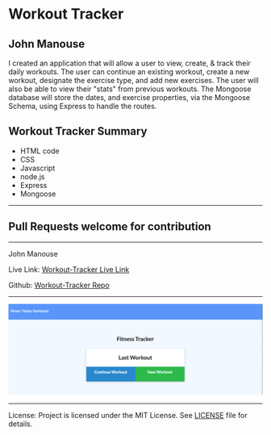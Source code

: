 <h1>Workout Tracker</h1>
<h2>John Manouse</h2>
<p>I created an application that will allow a user to view, create, & track their daily workouts. The user can continue an existing workout, create a new workout, designate the exercise type, and add new exercises. The user will also be able to view their "stats" from previous workouts. The Mongoose database will store the dates, and exercise properties, via the Mongoose Schema, using Express to handle the routes.</p>
<p>
</p>
 
<h2>Workout Tracker Summary</h2>
<ul>
    <li>HTML code</li>
    <li>CSS</li>
    <li>Javascript</li>
    <li>node.js</li>
    <li>Express</li>
    <li>Mongoose</li>
</ul>
<hr>
<h2>Pull Requests welcome for contribution</h2>
<hr>
<p>John Manouse</p>
<p>Live Link: <a href="https://mirageg4.github.io/Workout-Tracker/"
>Workout-Tracker Live Link</a></p>
<p>Github: <a href="https://github.com/Mirageg4/Workout-Tracker">Workout-Tracker Repo</a></p>

<hr>
<img src ="./public/Screenshot-WT.png"/>
<hr>              
<p>License: Project is licensed under the MIT License. 
See <a href ="LICENSE.md">LICENSE</a> file for details.